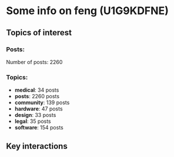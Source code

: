 # Some info on feng (U1G9KDFNE)


## Topics of interest

### Posts: 

Number of posts: 2260

### Topics:

* __medical__: 34 posts
* __posts__: 2260 posts
* __community__: 139 posts
* __hardware__: 47 posts
* __design__: 33 posts
* __legal__: 35 posts
* __software__: 154 posts

## Key interactions 

